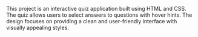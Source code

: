 This project is an interactive quiz application built using HTML and CSS. The quiz allows users to select answers to questions with hover hints. The design focuses on providing a clean and user-friendly interface with visually appealing styles.
